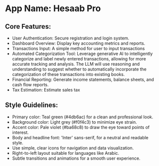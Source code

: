 # **App Name**: Hesaab Pro

## Core Features:

- User Authentication: Secure registration and login system.
- Dashboard Overview: Display key accounting metrics and reports.
- Transactions Input: A simple method for user to input transactions
- Automated Categorization Tool: Leverage generative AI to intelligently categorize and label newly entered transactions, allowing for more accurate tracking and analysis. The LLM will use reasoning and understanding to suggest whether to automatically incorporate the categorization of these transactions into existing books.
- Financial Reporting: Generate income statements, balance sheets, and cash flow reports.
- Tax Estimation: Estimate sales tax

## Style Guidelines:

- Primary color: Teal green (#4db6ac) for a clean and professional look.
- Background color: Light grey (#f0f4c3) to minimize eye strain.
- Accent color: Pale violet (#ba68c8) to draw the eye toward points of interest.
- Body and headline font: 'Inter' sans-serif, for a neutral and readable style.
- Use simple, clear icons for navigation and data visualization.
- Right-to-left layout suitable for languages like Arabic.
- Subtle transitions and animations for a smooth user experience.